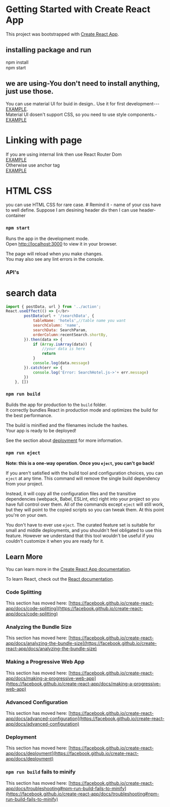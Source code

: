 # Getting Started with Create React App

This project was bootstrapped with [Create React App](https://github.com/facebook/create-react-app).

## installing package and run
npm install </br>
npm start </br>

## we are using-You don't need to install anything, just use those.
You can use material UI for buid in design.. Use it for first development---</br>
[EXAMPLE](https://mui.com/components/). </br>
Material UI dosen't support CSS, so you need to use style components.-</br>
[EXAMPLE](https://styled-components.com/docs/basics#getting-started)
# Linking with page
If you are using internal link then use React Router Dom </br>
[EXAMPLE](https://mui.com/components/links/) <br/>
Otherwise use anchor tag </br>
[EXAMPLE](https://www.w3schools.com/tags/tag_a.asp)
# HTML CSS
you can use HTML CSS for rare case. # Remind it - name of your css have to well define. Suppose I am desining header div then I can use header-container

### `npm start`

Runs the app in the development mode.\
Open [http://localhost:3000](http://localhost:3000) to view it in your browser.

The page will reload when you make changes.\
You may also see any lint errors in the console.

### API's
# search data
```js
import { postData, url } from '../action';
React.useEffect(() => {</br>
        postData(url + '/searchData', {
            tableName: 'hotels',//table name you want
            searchColumn: 'name', 
            searchData: SearchParam,
            orderColumn:recentSearch.shortBy,
        }).then(data => {
            if (Array.isArray(data)) {
                //your data is here
                return
            }
            console.log(data.message)
        }).catch(err => {
            console.log('Error: SearchHotel.js->'+ err.message)
        })
    }, [])
```
### `npm run build`

Builds the app for production to the `build` folder.\
It correctly bundles React in production mode and optimizes the build for the best performance.

The build is minified and the filenames include the hashes.\
Your app is ready to be deployed!

See the section about [deployment](https://facebook.github.io/create-react-app/docs/deployment) for more information.

### `npm run eject`

**Note: this is a one-way operation. Once you `eject`, you can't go back!**

If you aren't satisfied with the build tool and configuration choices, you can `eject` at any time. This command will remove the single build dependency from your project.

Instead, it will copy all the configuration files and the transitive dependencies (webpack, Babel, ESLint, etc) right into your project so you have full control over them. All of the commands except `eject` will still work, but they will point to the copied scripts so you can tweak them. At this point you're on your own.

You don't have to ever use `eject`. The curated feature set is suitable for small and middle deployments, and you shouldn't feel obligated to use this feature. However we understand that this tool wouldn't be useful if you couldn't customize it when you are ready for it.

## Learn More

You can learn more in the [Create React App documentation](https://facebook.github.io/create-react-app/docs/getting-started).

To learn React, check out the [React documentation](https://reactjs.org/).

### Code Splitting

This section has moved here: [https://facebook.github.io/create-react-app/docs/code-splitting](https://facebook.github.io/create-react-app/docs/code-splitting)

### Analyzing the Bundle Size

This section has moved here: [https://facebook.github.io/create-react-app/docs/analyzing-the-bundle-size](https://facebook.github.io/create-react-app/docs/analyzing-the-bundle-size)

### Making a Progressive Web App

This section has moved here: [https://facebook.github.io/create-react-app/docs/making-a-progressive-web-app](https://facebook.github.io/create-react-app/docs/making-a-progressive-web-app)

### Advanced Configuration

This section has moved here: [https://facebook.github.io/create-react-app/docs/advanced-configuration](https://facebook.github.io/create-react-app/docs/advanced-configuration)

### Deployment

This section has moved here: [https://facebook.github.io/create-react-app/docs/deployment](https://facebook.github.io/create-react-app/docs/deployment)

### `npm run build` fails to minify

This section has moved here: [https://facebook.github.io/create-react-app/docs/troubleshooting#npm-run-build-fails-to-minify](https://facebook.github.io/create-react-app/docs/troubleshooting#npm-run-build-fails-to-minify)

